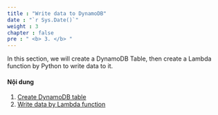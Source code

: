 ```yaml
---
title : "Write data to DynamoDB"
date : "`r Sys.Date()`"
weight : 3
chapter : false
pre : " <b> 3. </b> "
---
```

In this section, we will create a DynamoDB Table, then create a Lambda function by Python to write data to it.

#### Nội dung
 1. [Create DynamoDB table](3-1-create-dynamodb-table/)
 2. [Write data by Lambda function](3-2-write-data-by-lambda/)
